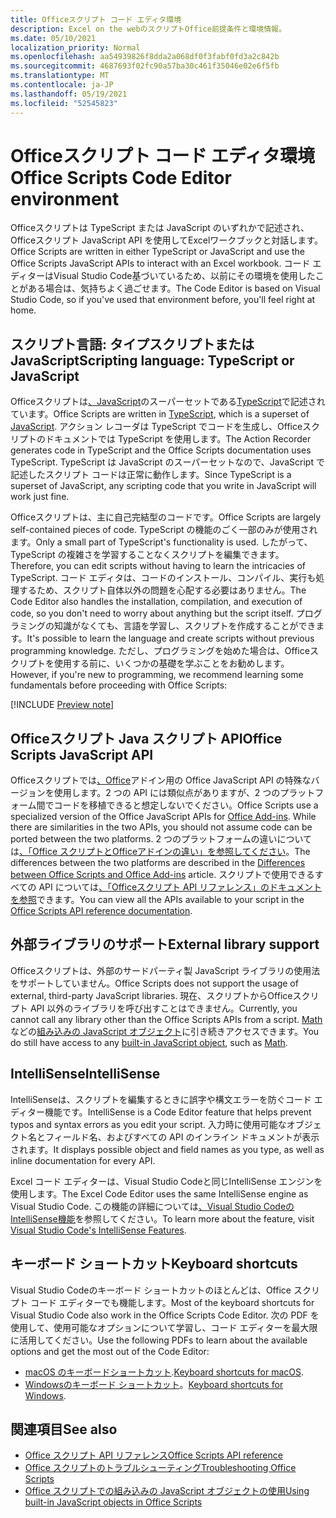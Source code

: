 ```yaml
---
title: Officeスクリプト コード エディタ環境
description: Excel on the webのスクリプトOffice前提条件と環境情報。
ms.date: 05/10/2021
localization_priority: Normal
ms.openlocfilehash: aa54939826f8dda2a068df0f3fabf0fd3a2c842b
ms.sourcegitcommit: 4687693f02fc90a57ba30c461f35046e02e6f5fb
ms.translationtype: MT
ms.contentlocale: ja-JP
ms.lasthandoff: 05/19/2021
ms.locfileid: "52545823"
---
```

# <a name="office-scripts-code-editor-environment"></a><span data-ttu-id="f9d9f-103">Officeスクリプト コード エディタ環境</span><span class="sxs-lookup"><span data-stu-id="f9d9f-103">Office Scripts Code Editor environment</span></span>

<span data-ttu-id="f9d9f-104">Officeスクリプトは TypeScript または JavaScript のいずれかで記述され、Officeスクリプト JavaScript API を使用してExcelワークブックと対話します。</span><span class="sxs-lookup"><span data-stu-id="f9d9f-104">Office Scripts are written in either TypeScript or JavaScript and use the Office Scripts JavaScript APIs to interact with an Excel workbook.</span></span> <span data-ttu-id="f9d9f-105">コード エディターはVisual Studio Code基づいているため、以前にその環境を使用したことがある場合は、気持ちよく過ごせます。</span><span class="sxs-lookup"><span data-stu-id="f9d9f-105">The Code Editor is based on Visual Studio Code, so if you've used that environment before, you'll feel right at home.</span></span>

## <a name="scripting-language-typescript-or-javascript"></a><span data-ttu-id="f9d9f-106">スクリプト言語: タイプスクリプトまたは JavaScript</span><span class="sxs-lookup"><span data-stu-id="f9d9f-106">Scripting language: TypeScript or JavaScript</span></span>

<span data-ttu-id="f9d9f-107">Officeスクリプトは[、JavaScript](https://developer.mozilla.org/docs/Web/JavaScript)のスーパーセットである[TypeScript](https://www.typescriptlang.org/docs/home.html)で記述されています。</span><span class="sxs-lookup"><span data-stu-id="f9d9f-107">Office Scripts are written in [TypeScript](https://www.typescriptlang.org/docs/home.html), which is a superset of [JavaScript](https://developer.mozilla.org/docs/Web/JavaScript).</span></span> <span data-ttu-id="f9d9f-108">アクション レコーダは TypeScript でコードを生成し、Officeスクリプトのドキュメントでは TypeScript を使用します。</span><span class="sxs-lookup"><span data-stu-id="f9d9f-108">The Action Recorder generates code in TypeScript and the Office Scripts documentation uses TypeScript.</span></span> <span data-ttu-id="f9d9f-109">TypeScript は JavaScript のスーパーセットなので、JavaScript で記述したスクリプト コードは正常に動作します。</span><span class="sxs-lookup"><span data-stu-id="f9d9f-109">Since TypeScript is a superset of JavaScript, any scripting code that you write in JavaScript will work just fine.</span></span>

<span data-ttu-id="f9d9f-110">Officeスクリプトは、主に自己完結型のコードです。</span><span class="sxs-lookup"><span data-stu-id="f9d9f-110">Office Scripts are largely self-contained pieces of code.</span></span> <span data-ttu-id="f9d9f-111">TypeScript の機能のごく一部のみが使用されます。</span><span class="sxs-lookup"><span data-stu-id="f9d9f-111">Only a small part of TypeScript's functionality is used.</span></span> <span data-ttu-id="f9d9f-112">したがって、TypeScript の複雑さを学習することなくスクリプトを編集できます。</span><span class="sxs-lookup"><span data-stu-id="f9d9f-112">Therefore, you can edit scripts without having to learn the intricacies of TypeScript.</span></span> <span data-ttu-id="f9d9f-113">コード エディタは、コードのインストール、コンパイル、実行も処理するため、スクリプト自体以外の問題を心配する必要はありません。</span><span class="sxs-lookup"><span data-stu-id="f9d9f-113">The Code Editor also handles the installation, compilation, and execution of code, so you don't need to worry about anything but the script itself.</span></span> <span data-ttu-id="f9d9f-114">プログラミングの知識がなくても、言語を学習し、スクリプトを作成することができます。</span><span class="sxs-lookup"><span data-stu-id="f9d9f-114">It's possible to learn the language and create scripts without previous programming knowledge.</span></span> <span data-ttu-id="f9d9f-115">ただし、プログラミングを始めた場合は、Officeスクリプトを使用する前に、いくつかの基礎を学ぶことをお勧めします。</span><span class="sxs-lookup"><span data-stu-id="f9d9f-115">However, if you're new to programming, we recommend learning some fundamentals before proceeding with Office Scripts:</span></span>

[!INCLUDE [Preview note](../includes/coding-basics-references.md)]

## <a name="office-scripts-javascript-api"></a><span data-ttu-id="f9d9f-116">Officeスクリプト Java スクリプト API</span><span class="sxs-lookup"><span data-stu-id="f9d9f-116">Office Scripts JavaScript API</span></span>

<span data-ttu-id="f9d9f-117">Officeスクリプトでは[、Office](/office/dev/add-ins/overview/index)アドイン用の Office JavaScript API の特殊なバージョンを使用します。2 つの API には類似点がありますが、2 つのプラットフォーム間でコードを移植できると想定しないでください。</span><span class="sxs-lookup"><span data-stu-id="f9d9f-117">Office Scripts use a specialized version of the Office JavaScript APIs for [Office Add-ins](/office/dev/add-ins/overview/index). While there are similarities in the two APIs, you should not assume code can be ported between the two platforms.</span></span> <span data-ttu-id="f9d9f-118">2 つのプラットフォームの違いについては[、「Office スクリプトとOfficeアドインの違い」を参照してください](../resources/add-ins-differences.md#apis)。</span><span class="sxs-lookup"><span data-stu-id="f9d9f-118">The differences between the two platforms are described in the [Differences between Office Scripts and Office Add-ins](../resources/add-ins-differences.md#apis) article.</span></span> <span data-ttu-id="f9d9f-119">スクリプトで使用できるすべての API については[、「Officeスクリプト API リファレンス」のドキュメントを参照](/javascript/api/office-scripts/overview)できます。</span><span class="sxs-lookup"><span data-stu-id="f9d9f-119">You can view all the APIs available to your script in the [Office Scripts API reference documentation](/javascript/api/office-scripts/overview).</span></span>

## <a name="external-library-support"></a><span data-ttu-id="f9d9f-120">外部ライブラリのサポート</span><span class="sxs-lookup"><span data-stu-id="f9d9f-120">External library support</span></span>

<span data-ttu-id="f9d9f-121">Officeスクリプトは、外部のサードパーティ製 JavaScript ライブラリの使用法をサポートしていません。</span><span class="sxs-lookup"><span data-stu-id="f9d9f-121">Office Scripts does not support the usage of external, third-party JavaScript libraries.</span></span> <span data-ttu-id="f9d9f-122">現在、スクリプトからOfficeスクリプト API 以外のライブラリを呼び出すことはできません。</span><span class="sxs-lookup"><span data-stu-id="f9d9f-122">Currently, you cannot call any library other than the Office Scripts APIs from a script.</span></span> <span data-ttu-id="f9d9f-123">[Math](https://developer.mozilla.org/docs/Web/JavaScript/Reference/Global_Objects/Math)などの[組み込みの JavaScript オブジェクト](../develop/javascript-objects.md)に引き続きアクセスできます。</span><span class="sxs-lookup"><span data-stu-id="f9d9f-123">You do still have access to any [built-in JavaScript object](../develop/javascript-objects.md), such as [Math](https://developer.mozilla.org/docs/Web/JavaScript/Reference/Global_Objects/Math).</span></span>

## <a name="intellisense"></a><span data-ttu-id="f9d9f-124">IntelliSense</span><span class="sxs-lookup"><span data-stu-id="f9d9f-124">IntelliSense</span></span>

<span data-ttu-id="f9d9f-125">IntelliSenseは、スクリプトを編集するときに誤字や構文エラーを防ぐコード エディター機能です。</span><span class="sxs-lookup"><span data-stu-id="f9d9f-125">IntelliSense is a Code Editor feature that helps prevent typos and syntax errors as you edit your script.</span></span> <span data-ttu-id="f9d9f-126">入力時に使用可能なオブジェクト名とフィールド名、およびすべての API のインライン ドキュメントが表示されます。</span><span class="sxs-lookup"><span data-stu-id="f9d9f-126">It displays possible object and field names as you type, as well as inline documentation for every API.</span></span>

<span data-ttu-id="f9d9f-127">Excel コード エディターは、Visual Studio Codeと同じIntelliSense エンジンを使用します。</span><span class="sxs-lookup"><span data-stu-id="f9d9f-127">The Excel Code Editor uses the same IntelliSense engine as Visual Studio Code.</span></span> <span data-ttu-id="f9d9f-128">この機能の詳細については[、Visual Studio CodeのIntelliSense機能](https://code.visualstudio.com/docs/editor/intellisense#_intellisense-features)を参照してください。</span><span class="sxs-lookup"><span data-stu-id="f9d9f-128">To learn more about the feature, visit [Visual Studio Code's IntelliSense Features](https://code.visualstudio.com/docs/editor/intellisense#_intellisense-features).</span></span>

## <a name="keyboard-shortcuts"></a><span data-ttu-id="f9d9f-129">キーボード ショートカット</span><span class="sxs-lookup"><span data-stu-id="f9d9f-129">Keyboard shortcuts</span></span>

<span data-ttu-id="f9d9f-130">Visual Studio Codeのキーボード ショートカットのほとんどは、Office スクリプト コード エディターでも機能します。</span><span class="sxs-lookup"><span data-stu-id="f9d9f-130">Most of the keyboard shortcuts for Visual Studio Code also work in the Office Scripts Code Editor.</span></span> <span data-ttu-id="f9d9f-131">次の PDF を使用して、使用可能なオプションについて学習し、コード エディターを最大限に活用してください。</span><span class="sxs-lookup"><span data-stu-id="f9d9f-131">Use the following PDFs to learn about the available options and get the most out of the Code Editor:</span></span>

- <span data-ttu-id="f9d9f-132">[macOS のキーボードショートカット](https://code.visualstudio.com/shortcuts/keyboard-shortcuts-macos.pdf).</span><span class="sxs-lookup"><span data-stu-id="f9d9f-132">[Keyboard shortcuts for macOS](https://code.visualstudio.com/shortcuts/keyboard-shortcuts-macos.pdf).</span></span>
- <span data-ttu-id="f9d9f-133">[Windowsのキーボード ショートカット](https://code.visualstudio.com/shortcuts/keyboard-shortcuts-windows.pdf)。</span><span class="sxs-lookup"><span data-stu-id="f9d9f-133">[Keyboard shortcuts for Windows](https://code.visualstudio.com/shortcuts/keyboard-shortcuts-windows.pdf).</span></span>

## <a name="see-also"></a><span data-ttu-id="f9d9f-134">関連項目</span><span class="sxs-lookup"><span data-stu-id="f9d9f-134">See also</span></span>

- [<span data-ttu-id="f9d9f-135">Office スクリプト API リファレンス</span><span class="sxs-lookup"><span data-stu-id="f9d9f-135">Office Scripts API reference</span></span>](/javascript/api/office-scripts/overview)
- [<span data-ttu-id="f9d9f-136">Office スクリプトのトラブルシューティング</span><span class="sxs-lookup"><span data-stu-id="f9d9f-136">Troubleshooting Office Scripts</span></span>](../testing/troubleshooting.md)
- [<span data-ttu-id="f9d9f-137">Office スクリプトでの組み込みの JavaScript オブジェクトの使用</span><span class="sxs-lookup"><span data-stu-id="f9d9f-137">Using built-in JavaScript objects in Office Scripts</span></span>](../develop/javascript-objects.md)
